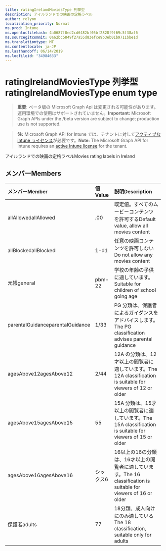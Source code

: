 ```yaml
---
title: ratingIrelandMoviesType 列挙型
description: アイルランドでの映画の定格ラベル
author: rolyon
localization_priority: Normal
ms.prod: Intune
ms.openlocfilehash: 4a0687f0ed2cd6482bf05bf2828f9f69c5f38af6
ms.sourcegitcommit: 0a62bc5849f27a55d83efce9b3eb01b9711bbe1d
ms.translationtype: MT
ms.contentlocale: ja-JP
ms.lasthandoff: 06/14/2019
ms.locfileid: "34984633"
---
```

# <a name="ratingirelandmoviestype-enum-type"></a><span data-ttu-id="fa165-103">ratingIrelandMoviesType 列挙型</span><span class="sxs-lookup"><span data-stu-id="fa165-103">ratingIrelandMoviesType enum type</span></span>

> <span data-ttu-id="fa165-104">**重要:** ベータ版の Microsoft Graph Api は変更される可能性があります。運用環境での使用はサポートされていません。</span><span class="sxs-lookup"><span data-stu-id="fa165-104">**Important:** Microsoft Graph APIs under the /beta version are subject to change; production use is not supported.</span></span>

> <span data-ttu-id="fa165-105">**注:** Microsoft Graph API for Intune では、テナントに対して[アクティブな intune ライセンス](https://go.microsoft.com/fwlink/?linkid=839381)が必要です。</span><span class="sxs-lookup"><span data-stu-id="fa165-105">**Note:** The Microsoft Graph API for Intune requires an [active Intune license](https://go.microsoft.com/fwlink/?linkid=839381) for the tenant.</span></span>

<span data-ttu-id="fa165-106">アイルランドでの映画の定格ラベル</span><span class="sxs-lookup"><span data-stu-id="fa165-106">Movies rating labels in Ireland</span></span>

## <a name="members"></a><span data-ttu-id="fa165-107">メンバー</span><span class="sxs-lookup"><span data-stu-id="fa165-107">Members</span></span>
|<span data-ttu-id="fa165-108">メンバー</span><span class="sxs-lookup"><span data-stu-id="fa165-108">Member</span></span>|<span data-ttu-id="fa165-109">値</span><span class="sxs-lookup"><span data-stu-id="fa165-109">Value</span></span>|<span data-ttu-id="fa165-110">説明</span><span class="sxs-lookup"><span data-stu-id="fa165-110">Description</span></span>|
|:---|:---|:---|
|<span data-ttu-id="fa165-111">allAllowed</span><span class="sxs-lookup"><span data-stu-id="fa165-111">allAllowed</span></span>|<span data-ttu-id="fa165-112">.0</span><span class="sxs-lookup"><span data-stu-id="fa165-112">0</span></span>|<span data-ttu-id="fa165-113">既定値。すべてのムービーコンテンツを許可する</span><span class="sxs-lookup"><span data-stu-id="fa165-113">Default value, allow all movies content</span></span>|
|<span data-ttu-id="fa165-114">allBlocked</span><span class="sxs-lookup"><span data-stu-id="fa165-114">allBlocked</span></span>|<span data-ttu-id="fa165-115">1-d</span><span class="sxs-lookup"><span data-stu-id="fa165-115">1</span></span>|<span data-ttu-id="fa165-116">任意の映画コンテンツを許可しない</span><span class="sxs-lookup"><span data-stu-id="fa165-116">Do not allow any movies content</span></span>|
|<span data-ttu-id="fa165-117">元帳</span><span class="sxs-lookup"><span data-stu-id="fa165-117">general</span></span>|<span data-ttu-id="fa165-118">pbm-2</span><span class="sxs-lookup"><span data-stu-id="fa165-118">2</span></span>|<span data-ttu-id="fa165-119">学校の年齢の子供に適しています。</span><span class="sxs-lookup"><span data-stu-id="fa165-119">Suitable for children of school going age</span></span>|
|<span data-ttu-id="fa165-120">parentalGuidance</span><span class="sxs-lookup"><span data-stu-id="fa165-120">parentalGuidance</span></span>|<span data-ttu-id="fa165-121">1/3</span><span class="sxs-lookup"><span data-stu-id="fa165-121">3</span></span>|<span data-ttu-id="fa165-122">PG 分類は、保護者によるガイダンスをアドバイスします。</span><span class="sxs-lookup"><span data-stu-id="fa165-122">The PG classification advises parental guidance</span></span>|
|<span data-ttu-id="fa165-123">agesAbove12</span><span class="sxs-lookup"><span data-stu-id="fa165-123">agesAbove12</span></span>|<span data-ttu-id="fa165-124">2/4</span><span class="sxs-lookup"><span data-stu-id="fa165-124">4</span></span>|<span data-ttu-id="fa165-125">12A の分類は、12才以上の閲覧者に適しています。</span><span class="sxs-lookup"><span data-stu-id="fa165-125">The 12A classification is suitable for viewers of 12 or older</span></span>|
|<span data-ttu-id="fa165-126">agesAbove15</span><span class="sxs-lookup"><span data-stu-id="fa165-126">agesAbove15</span></span>|<span data-ttu-id="fa165-127">5</span><span class="sxs-lookup"><span data-stu-id="fa165-127">5</span></span>|<span data-ttu-id="fa165-128">15A 分類は、15才以上の閲覧者に適しています。</span><span class="sxs-lookup"><span data-stu-id="fa165-128">The 15A classification is suitable for viewers of 15 or older</span></span>|
|<span data-ttu-id="fa165-129">agesAbove16</span><span class="sxs-lookup"><span data-stu-id="fa165-129">agesAbove16</span></span>|<span data-ttu-id="fa165-130">シックス</span><span class="sxs-lookup"><span data-stu-id="fa165-130">6</span></span>|<span data-ttu-id="fa165-131">16以上の16の分類は、16才以上の閲覧者に適しています。</span><span class="sxs-lookup"><span data-stu-id="fa165-131">The 16 classification is suitable for viewers of 16 or older</span></span>|
|<span data-ttu-id="fa165-132">保護者</span><span class="sxs-lookup"><span data-stu-id="fa165-132">adults</span></span>|<span data-ttu-id="fa165-133">7</span><span class="sxs-lookup"><span data-stu-id="fa165-133">7</span></span>|<span data-ttu-id="fa165-134">18分類、成人向けにのみ適している</span><span class="sxs-lookup"><span data-stu-id="fa165-134">The 18 classification, suitable only for adults</span></span>|





